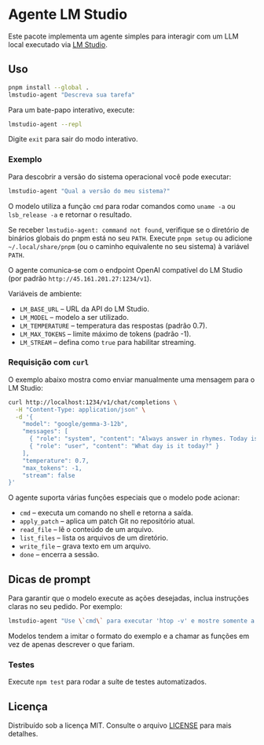 # Agente LM Studio

Este pacote implementa um agente simples para interagir com um LLM local executado via [LM Studio](https://lmstudio.ai).

## Uso

```bash
pnpm install --global .
lmstudio-agent "Descreva sua tarefa"
```

Para um bate-papo interativo, execute:

```bash
lmstudio-agent --repl
```
Digite `exit` para sair do modo interativo.

### Exemplo

Para descobrir a versão do sistema operacional você pode executar:

```bash
lmstudio-agent "Qual a versão do meu sistema?"
```
O modelo utiliza a função `cmd` para rodar comandos como `uname -a` ou `lsb_release -a` e retornar o resultado.

Se receber `lmstudio-agent: command not found`, verifique se o diretório de binários globais do pnpm está no seu `PATH`.
Execute `pnpm setup` ou adicione `~/.local/share/pnpm` (ou o caminho equivalente no seu sistema) à variável `PATH`.

O agente comunica‑se com o endpoint OpenAI compatível do LM Studio (por padrão `http://45.161.201.27:1234/v1`).

Variáveis de ambiente:

- `LM_BASE_URL` – URL da API do LM Studio.
- `LM_MODEL` – modelo a ser utilizado.
- `LM_TEMPERATURE` – temperatura das respostas (padrão 0.7).
- `LM_MAX_TOKENS` – limite máximo de tokens (padrão -1).
- `LM_STREAM` – defina como `true` para habilitar streaming.

### Requisição com `curl`

O exemplo abaixo mostra como enviar manualmente uma mensagem para o LM Studio:

```bash
curl http://localhost:1234/v1/chat/completions \
  -H "Content-Type: application/json" \
  -d '{
    "model": "google/gemma-3-12b",
    "messages": [
      { "role": "system", "content": "Always answer in rhymes. Today is Thursday" },
      { "role": "user", "content": "What day is it today?" }
    ],
    "temperature": 0.7,
    "max_tokens": -1,
    "stream": false
}'
```

O agente suporta várias funções especiais que o modelo pode acionar:

- `cmd` – executa um comando no shell e retorna a saída.
- `apply_patch` – aplica um patch Git no repositório atual.
- `read_file` – lê o conteúdo de um arquivo.
- `list_files` – lista os arquivos de um diretório.
- `write_file` – grava texto em um arquivo.
- `done` – encerra a sessão.

## Dicas de prompt

Para garantir que o modelo execute as ações desejadas, inclua instruções claras
no seu pedido. Por exemplo:

```bash
lmstudio-agent "Use \`cmd\` para executar 'htop -v' e mostre somente a saída"
```

Modelos tendem a imitar o formato do exemplo e a chamar as funções em vez de
apenas descrever o que fariam.

### Testes

Execute `npm test` para rodar a suíte de testes automatizados.

## Licença

Distribuído sob a licença MIT. Consulte o arquivo [LICENSE](LICENSE) para mais detalhes.
